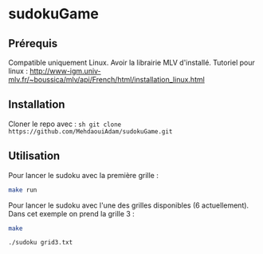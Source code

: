 # sudokuGame

## Prérequis

Compatible uniquement Linux.
Avoir la librairie MLV d'installé.
Tutoriel pour linux : http://www-igm.univ-mlv.fr/~boussica/mlv/api/French/html/installation_linux.html

## Installation

Cloner le repo avec : 
```sh git clone https://github.com/MehdaouiAdam/sudokuGame.git ```

## Utilisation

Pour lancer le sudoku avec la première grille :
```sh 
make run 
```

Pour lancer le sudoku avec l'une des grilles disponibles (6 actuellement). Dans cet exemple on prend la grille 3 :
```sh
make 
```
```sh 
./sudoku grid3.txt 
```